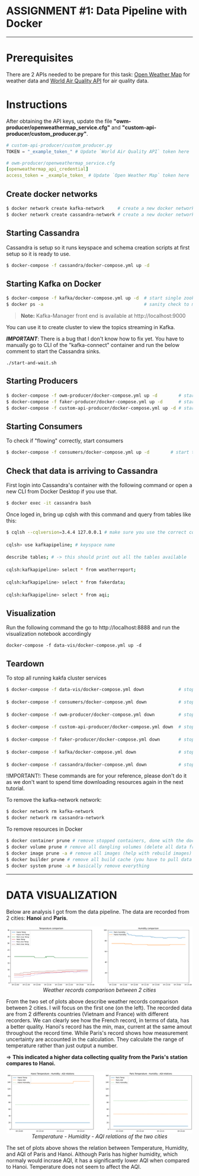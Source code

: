 # ASSIGNMENT #1: Data Pipeline with Docker

---

# Prerequisites

There are 2 APIs needed to be prepare for this task: [Open Weather Map](https://openweathermap.org/api) for weather data and [World Air Quality API](https://aqicn.org/api/) for air quality data.




# Instructions


After obtaining the API keys, update the file **"owm-producer/openweathermap_service.cfg"** and **"custom-api-producer/custom_producer.py"**.

```python
# custom-api-producer/custom_producer.py
TOKEN = "_example_token_" # Update `World Air Quality API` token here
```

```yml
# owm-producer/openweathermap_service.cfg
[openweathermap_api_credential]
access_token = _example_token_ # Update `Open Weather Map` token here
```


## Create docker networks
```bash
$ docker network create kafka-network     # create a new docker network for kafka cluster (zookeeper, broker, kafka-manager services, and kafka connect sink services)
$ docker network create cassandra-network # create a new docker network for cassandra. (kafka connect will exist on this network as well in addition to kafka-network)
```
## Starting Cassandra

Cassandra is setup so it runs keyspace and schema creation scripts at first setup so it is ready to use.
```bash
$ docker-compose -f cassandra/docker-compose.yml up -d
```

## Starting Kafka on Docker
```bash
$ docker-compose -f kafka/docker-compose.yml up -d  # start single zookeeper, broker, kafka-manager and kafka-connect services
$ docker ps -a                                      # sanity check to make sure services are up: kafka_broker_1, kafka-manager, zookeeper, kafka-connect service
```

> **Note:** 
Kafka-Manager front end is available at http://localhost:9000

You can use it to create cluster to view the topics streaming in Kafka.


_**IMPORTANT**_: There is a bug that I don't know how to fix yet. You have to manually go to CLI of the "kafka-connect" container and run the below comment to start the Cassandra sinks.
```
./start-and-wait.sh
```

## Starting Producers
```bash
$ docker-compose -f owm-producer/docker-compose.yml up -d        # start the producer for Open Weather Map
$ docker-compose -f faker-producer/docker-compose.yml up -d      # start the producer for Faker data
$ docker-compose -f custom-api-producer/docker-compose.yml up -d # start the producer for AQI API
```

## Starting Consumers
To check if "flowing" correctly, start consumers
```bash
$ docker-compose -f consumers/docker-compose.yml up -d        # start the all consumers
```

## Check that data is arriving to Cassandra

First login into Cassandra's container with the following command or open a new CLI from Docker Desktop if you use that.
```bash
$ docker exec -it cassandra bash
```
Once loged in, bring up cqlsh with this command and query from tables like this:
```bash
$ cqlsh --cqlversion=3.4.4 127.0.0.1 # make sure you use the correct cqlversion

cqlsh> use kafkapipeline; # keyspace name

describe tables; # -> this should print out all the tables available

cqlsh:kafkapipeline> select * from weatherreport;

cqlsh:kafkapipeline> select * from fakerdata;

cqlsh:kafkapipeline> select * from aqi;

```


## Visualization

Run the following command the go to http://localhost:8888 and run the visualization notebook accordingly

```
docker-compose -f data-vis/docker-compose.yml up -d
```

## Teardown

To stop all running kakfa cluster services

```bash
$ docker-compose -f data-vis/docker-compose.yml down             # stop visualization node

$ docker-compose -f consumers/docker-compose.yml down            # stop the consumers

$ docker-compose -f owm-producer/docker-compose.yml down         # stop open weather map producer

$ docker-compose -f custom-api-producer/docker-compose.yml down  # stop AQI producer

$ docker-compose -f faker-producer/docker-compose.yml down       # stop faker

$ docker-compose -f kafka/docker-compose.yml down                # stop zookeeper, broker, kafka-manager and kafka-connect services

$ docker-compose -f cassandra/docker-compose.yml down            # stop Cassandra
```

!IMPORTANT!: These commands are for your reference, please don't do it as we don't want to spend time downloading resources again in the next tutorial.

To remove the kafka-network network:

```bash
$ docker network rm kafka-network
$ docker network rm cassandra-network
```

To remove resources in Docker

```bash
$ docker container prune # remove stopped containers, done with the docker-compose down
$ docker volume prune # remove all dangling volumes (delete all data from your Kafka and Cassandra)
$ docker image prune -a # remove all images (help with rebuild images)
$ docker builder prune # remove all build cache (you have to pull data again in the next build)
$ docker system prune -a # basically remove everything
```


---

# DATA VISUALIZATION

Below are analysis I got from the data pipeline. The data are recorded from 2 cities: **Hanoi** and **Paris**.

<div style="display: flex; flex-direction: column; align-items: center">
    <img src="./assets/city-compare.png" alt="Weather records comparison between 2 cities">
    <em>Weather records comparison between 2 cities</em>
</div>

From the two set of plots above describe weather records comparison between 2 cities. I will focus on the first one (on the left). The recorded data are from 2 differents countries (Vietnam and France) with different recorders. We can clearly see how the French record, in terms of data, has a better quality. Hanoi's record has the min, max, current at the same amout throughout the record time. While Paris's record shows how measurement uncertainty are accounted in the calculation. They calculate the range of temperature rather than just output a number. 

$\Longrightarrow$ **This indicated a higher data collecting quality from the Paris's station compares to Hanoi.**

<div style="display: flex; flex-direction: column; align-items: center">
    <img src="./assets/temp-humid-aqi-compare.png" alt="Weather records comparison between 2 cities">
    <em>Temperature - Humidity - AQI relations of the two cities</em>
</div>

The set of plots above shows the relation between Temperature, Humidity, and AQI of Paris and Hanoi. Although Paris has higher humidity, which normaly would incrase AQI, it has a significantly lower AQI when compared to Hanoi. Temperature does not seem to affect the AQI.
